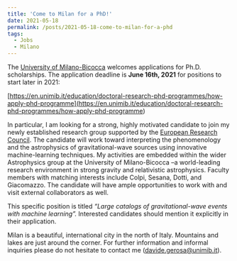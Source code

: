 ```yaml
---
title: 'Come to Milan for a PhD!'
date: 2021-05-18
permalink: /posts/2021-05-18-come-to-milan-for-a-phd
tags:
  - Jobs
  - Milano
---
```


The [University of Milano-Bicocca](<https://en.unimib.it/>) welcomes applications for Ph.D. scholarships. The application deadline is **June 16th, 2021** for positions to start later in 2021:

[https://en.unimib.it/education/doctoral-research-phd-programmes/how-apply-phd-programme](<https://en.unimib.it/education/doctoral-research-phd-programmes/how-apply-phd-programme>)

In particular, I am looking for a strong, highly motivated candidate to join my newly established research group supported by the [European Research Council](<../../../../../index.html?p=3637>). The candidate will work toward interpreting the phenomenology and the astrophysics of gravitational-wave sources using innovative machine-learning techniques. My activities are embedded within the wider Astrophysics group at the University of Milano-Bicocca –a world-leading research environment in strong gravity and relativistic astrophysics. Faculty members with matching interests include Colpi, Sesana, Dotti, and Giacomazzo. The candidate will have ample opportunities to work with and visit external collaborators as well.

This specific position is titled _“Large catalogs of gravitational-wave events with machine learning”._ Interested candidates should mention it explicitly in their application.

Milan is a beautiful, international city in the north of Italy. Mountains and lakes are just around the corner. For further information and informal inquiries please do not hesitate to contact me ([davide.gerosa@unimib.it](<mailto:davide.gerosa@unimib.it>)).

